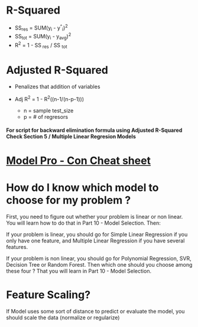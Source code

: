 # R-Squared
- SS<sub>res</sub>  = SUM(y<sub>i</sub> - y<sup>^</sup><sub>i</sub>)<sup>2</sup>
- SS<sub>tot</sub>  = SUM(y<sub>i</sub> - y<sub>avg</sub>)<sup>2</sup>
- R<sup>2</sup> = 1 - SS<sub> res</sub> / SS <sub>tot </sub>

# Adjusted R-Squared
- Penalizes that addition of variables

- Adj R<sup>2</sup> = 1 - R<sup>2</sup>((n-1/(n-p-1)))
  - n = sample test_size
  - p = # of regresors

#### For script for backward elimination formula using Adjusted R-Squared Check Section 5 / Multiple Linear Regresion Models

# [Model Pro - Con Cheat sheet](https://sds-platform-private.s3-us-east-2.amazonaws.com/uploads/P14-Regression-Pros-Cons.pdf)

# How do I know which model to choose for my problem ?

First, you need to figure out whether your problem is linear or non linear. You will learn how to do that in Part 10 - Model Selection. Then:

If your problem is linear, you should go for Simple Linear Regression if you only have one feature, and Multiple Linear Regression if you have several features.

If your problem is non linear, you should go for Polynomial Regression, SVR, Decision Tree or Random Forest. Then which one should you choose among these four ? That you will learn in Part 10 - Model Selection.

# Feature Scaling?
If Model uses some sort of distance to predict or evaluate the model, you should scale the data (normalize or regularize)
